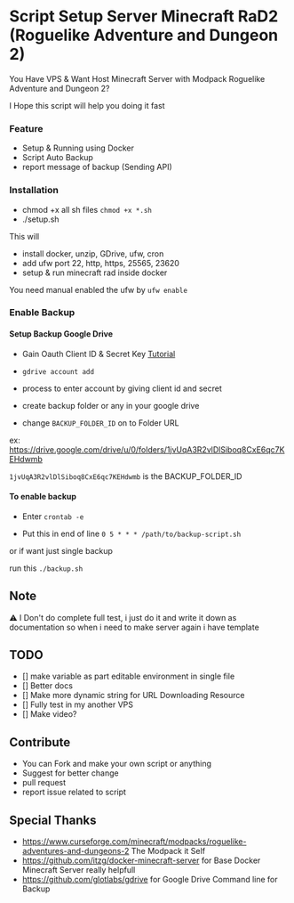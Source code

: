# Script Setup Server Minecraft RaD2 (Roguelike Adventure and Dungeon 2)

You Have VPS & Want Host Minecraft Server with Modpack Roguelike Adventure and Dungeon 2?

I Hope this script will help you doing it fast

### Feature
- Setup & Running using Docker
- Script Auto Backup
- report message of backup (Sending API)

### Installation

- chmod +x all sh files `chmod +x *.sh`
- ./setup.sh

This will
- install docker, unzip, GDrive, ufw, cron
- add ufw port 22, http, https, 25565, 23620
- setup & run minecraft rad inside docker

You need manual enabled the ufw by `ufw enable`

### Enable Backup

#### Setup Backup Google Drive

- Gain Oauth Client ID & Secret Key [Tutorial](https://github.com/glotlabs/gdrive/blob/main/docs/create_google_api_credentials.md)

- `gdrive account add` 

- process to enter account by giving client id and secret

- create backup folder or any in your google drive

- change `BACKUP_FOLDER_ID` on to Folder URL

ex: https://drive.google.com/drive/u/0/folders/1jvUqA3R2vlDlSiboq8CxE6qc7KEHdwmb

`1jvUqA3R2vlDlSiboq8CxE6qc7KEHdwmb` is the BACKUP_FOLDER_ID



#### To enable backup 

- Enter `crontab -e`

- Put this in end of line
```0 5 * * * /path/to/backup-script.sh``` 


or if want just single backup

run this `./backup.sh`

## Note
 ⚠️ I Don't do complete full test, i just do it and write it down as documentation so when i need to make server again i have template

## TODO
- [] make variable as part editable environment in single file
- [] Better docs
- [] Make more dynamic string for URL Downloading Resource
- [] Fully test in my another VPS
- [] Make video?

## Contribute

- You can Fork and make your own script or anything
- Suggest for better change
- pull request
- report issue related to script

## Special Thanks

- https://www.curseforge.com/minecraft/modpacks/roguelike-adventures-and-dungeons-2 The Modpack it Self 
- https://github.com/itzg/docker-minecraft-server for Base Docker Minecraft Server really helpfull
- https://github.com/glotlabs/gdrive for Google Drive Command line for Backup
